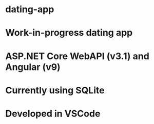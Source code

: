 # dating-app  
# Work-in-progress dating app 
# ASP.NET Core WebAPI (v3.1) and Angular (v9)
# Currently using SQLite
# Developed in VSCode
